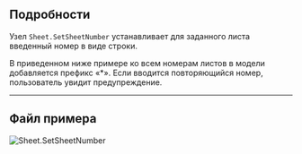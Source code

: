 ## Подробности
Узел `Sheet.SetSheetNumber` устанавливает для заданного листа введенный номер в виде строки.

В приведенном ниже примере ко всем номерам листов в модели добавляется префикс «*». Если вводится повторяющийся номер, пользователь увидит предупреждение.
___
## Файл примера

![Sheet.SetSheetNumber](./Revit.Elements.Views.Sheet.SetSheetNumber_img.jpg)
